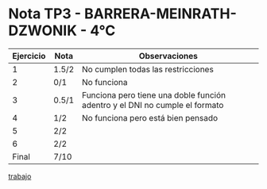 # Nota TP3 - BARRERA-MEINRATH-DZWONIK - 4°C

| Ejercicio | Nota  | Observaciones                                                               |
| --------- | ----- | --------------------------------------------------------------------------- |
| 1         | 1.5/2 | No cumplen todas las restricciones                                          |
| 2         | 0/1   | No funciona                                                                 |
| 3         | 0.5/1 | Funciona pero tiene una doble función adentro y el DNI no cumple el formato |
| 4         | 1/2   | No funciona pero está bien pensado                                          |
| 5         | 2/2   |                                                                             |
| 6         | 2/2   |                                                                             |
| Final     | 7/10  |                                                                             |

[trabajo](https://drive.google.com/file/d/1oQdRy4R8eafPzsL7ejccvgtxT25-KnEM/view)
